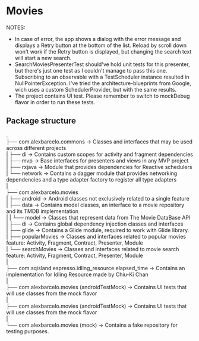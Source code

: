 # Movies

NOTES:
- In case of error, the app shows a dialog with the error message and displays a Retry button at the bottom of the list. Reload by scroll down won't work if the Retry button is displayed,
but changing the search text will start a new search.
- SearchMoviesPresenterTest should've hold unit tests for this presenter, but there's just one test as I couldn't manage to pass this one. Subscribing to an observable with a TestScheduler
instance resulted in NullPointerException. I've tried the architecture-blueprints from Google, wich uses a custom SchedulerProvider, but with the same results.
- The project contains UI test. Please remember to switch to mockDebug flavor in order to run these tests.

## Package structure
. <br />
├── com.alexbarcelo.commons -> Classes and interfaces that may be used across different projects <br />
|   ├── di 	-> Contains custom scopes for activity and fragment dependencies <br />
|   ├── mvp -> Base interfaces for presenters and views in any MVP project <br />
|   ├── rxjava -> Module that provides dependencies for Reactive schedulers <br />
|   └── network -> Contains a dagger module that provides networking dependencies and a type adapter factory to register all type adapters <br />
| <br />
├── com.alexbarcelo.movies <br />
|   ├── android -> Android classes not exclusively related to a single feature <br />
|   ├── data -> Contains model classes, an interface to a movie repository and its TMDB implementation <br />
|   |   └── model -> Classes that represent data from The Movie DataBase API <br />
|   ├── di -> Contains global dependency injection classes and interfaces <br />
|   ├── glide -> Contains a Glide module, required to work with Glide library. <br />
|   ├── popularMovies -> Classes and interfaces related to popular movies feature: Activity, Fragment, Contract, Presenter, Module <br />
|   └── searchMovies -> Classes and interfaces related to movie search feature: Activity, Fragment, Contract, Presenter, Module <br />
| <br />
├── com.sqisland.espresso.idling_resource.elapsed_time -> Contains an implementation for Idling Resource made by Chiu-Ki Chan <br />
| <br />
├── com.alexbarcelo.movies (androidTestMock) -> Contains UI tests that will use classes from the mock flavor <br />
| <br />
├── com.alexbarcelo.movies (androidTestMock) -> Contains UI tests that will use classes from the mock flavor <br />
| <br />
└── com.alexbarcelo.movies (mock) -> Contains a fake repository for testing purposes. <br />